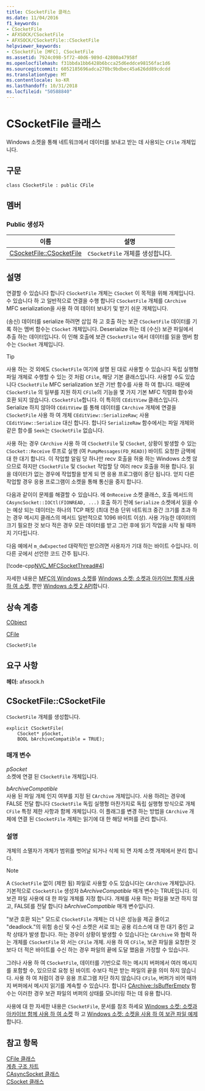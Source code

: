 ```yaml
---
title: CSocketFile 클래스
ms.date: 11/04/2016
f1_keywords:
- CSocketFile
- AFXSOCK/CSocketFile
- AFXSOCK/CSocketFile::CSocketFile
helpviewer_keywords:
- CSocketFile [MFC], CSocketFile
ms.assetid: 7924c098-5f72-40d6-989d-42800a47958f
ms.openlocfilehash: f31bbda1bb6428b6bcca25d6eddce98156fac1d6
ms.sourcegitcommit: 6052185696adca270bc9bdbec45a626dd89cdcdd
ms.translationtype: MT
ms.contentlocale: ko-KR
ms.lasthandoff: 10/31/2018
ms.locfileid: "50588840"
---
```

# <a name="csocketfile-class"></a>CSocketFile 클래스

Windows 소켓을 통해 네트워크에서 데이터를 보내고 받는 데 사용되는 `CFile` 개체입니다.

## <a name="syntax"></a>구문

```
class CSocketFile : public CFile
```

## <a name="members"></a>멤버

### <a name="public-constructors"></a>Public 생성자

|이름|설명|
|----------|-----------------|
|[CSocketFile::CSocketFile](#csocketfile)|`CSocketFile` 개체를 생성합니다.|

## <a name="remarks"></a>설명

연결할 수 있습니다 합니다 `CSocketFile` 개체는 `CSocket` 이 목적을 위해 개체입니다. 수 있습니다 하 고 일반적으로 연결을 수행 합니다 `CSocketFile` 개체를 `CArchive` MFC serialization을 사용 하 여 데이터 보내기 및 받기 쉬운 개체입니다.

(송신) 데이터를 serialize 하려면 삽입 하 고 호출 하는 보관 `CSocketFile` 데이터를 기록 하는 멤버 함수는 `CSocket` 개체입니다. Deserialize 하는 데 (수신) 보관 파일에서 추출 하는 데이터입니다. 이 인해 호출에 보관 `CSocketFile` 에서 데이터를 읽을 멤버 함수는 `CSocket` 개체입니다.

> [!TIP]
>  사용 하는 것 외에도 `CSocketFile` 여기에 설명 된 대로 사용할 수 있습니다 독립 실행형 파일 개체로 수행할 수 있는 것 처럼 `CFile`, 해당 기본 클래스입니다. 사용할 수도 있습니다 `CSocketFile` MFC serialization 보관 기반 함수를 사용 하 여 합니다. 때문에 `CSocketFile` 의 일부를 지원 하지 `CFile`의 기능을 몇 가지 기본 MFC 직렬화 함수와 호환 되지 않습니다. `CSocketFile`합니다. 이 특히의 `CEditView` 클래스입니다. Serialize 하지 않아야 `CEditView` 를 통해 데이터를 `CArchive` 개체에 연결을 `CSocketFile` 사용 하 여 개체 `CEditView::SerializeRaw`; 사용 `CEditView::Serialize` 대신 합니다. 합니다 `SerializeRaw` 함수에서는 파일 개체와 같은 함수를 `Seek`는 `CSocketFile` 없습니다.

사용 하는 경우 `CArchive` 사용 하 여 `CSocketFile` 및 `CSocket`, 상황이 발생할 수 있는 `CSocket::Receive` 루프로 실행 (여 `PumpMessages(FD_READ)`) 바이트 요청한 금액에 대 한 대기 합니다. 이 작업할 알림 당 하나만 recv 호출을 허용 하는 Windows 소켓 않으므로 하지만 `CSocketFile` 및 `CSocket` 작업할 당 여러 recv 호출을 허용 합니다. 읽을 데이터가 없는 경우에 작업할을 받게 되 면 응용 프로그램이 중단 됩니다. 얻지 다른 작업할 경우 응용 프로그램이 소켓을 통해 통신을 중지 합니다.

다음과 같이이 문제를 해결할 수 있습니다. 에 `OnReceive` 소켓 클래스, 호출 메서드의 `CAsyncSocket::IOCtl(FIONREAD, ...)` 호출 하기 전에 `Serialize` 소켓에서 읽을 수는 예상 되는 데이터는 하나의 TCP 패킷 (최대 전송 단위 네트워크 중간 크기를 초과 하는 경우 메시지 클래스의 메서드 일반적으로 1096 바이트 이상). 사용 가능한 데이터의 크기 필요한 것 보다 적은 경우 모든 데이터를 받고 그런 후에 읽기 작업을 시작 될 때까지 기다립니다.

다음 예에서 `m_dwExpected` 대략적인 받으려면 사용자가 기대 하는 바이트 수입니다. 이 다른 곳에서 선언한 코드 간주 됩니다.

[!code-cpp[NVC_MFCSocketThread#4](../../mfc/reference/codesnippet/cpp/csocketfile-class_1.cpp)]

자세한 내용은 [MFC의 Windows 소켓](../../mfc/windows-sockets-in-mfc.md)를 [Windows 소켓: 소켓과 아카이브 함께 사용 하 여 소켓](../../mfc/windows-sockets-using-sockets-with-archives.md), 뿐만 [Windows 소켓 2 API](/windows/desktop/WinSock/windows-sockets-start-page-2)합니다.

## <a name="inheritance-hierarchy"></a>상속 계층

[CObject](../../mfc/reference/cobject-class.md)

[CFile](../../mfc/reference/cfile-class.md)

`CSocketFile`

## <a name="requirements"></a>요구 사항

**헤더:** afxsock.h

##  <a name="csocketfile"></a>  CSocketFile::CSocketFile

`CSocketFile` 개체를 생성합니다.

```
explicit CSocketFile(
    CSocket* pSocket,
    BOOL bArchiveCompatible = TRUE);
```

### <a name="parameters"></a>매개 변수

*pSocket*<br/>
소켓에 연결 된 `CSocketFile` 개체입니다.

*bArchiveCompatible*<br/>
사용 된 파일 개체 인지 여부를 지정 된 `CArchive` 개체입니다. 사용 하려는 경우에 FALSE 전달 합니다 `CSocketFile` 독립 실행형 마찬가지로 독립 실행형 방식으로 개체 `CFile` 특정 제한 사항과 함께 개체입니다. 이 플래그를 변경 하는 방법을 `CArchive` 개체에 연결 된 `CSocketFile` 개체는 읽기에 대 한 해당 버퍼를 관리 합니다.

### <a name="remarks"></a>설명

개체의 소멸자가 개체가 범위를 벗어날 되거나 삭제 되 면 자체 소켓 개체에서 분리 합니다.

> [!NOTE]
>  A `CSocketFile` 없이 (제한 됨) 파일로 사용할 수도 있습니다는 `CArchive` 개체입니다. 기본적으로 `CSocketFile` 생성자 *bArchiveCompatible* 매개 변수는 TRUE입니다. 이 보관 파일 사용에 대 한 파일 개체를 지정 합니다. 개체를 사용 하는 파일을 보관 하지 않고, FALSE를 전달 합니다 *bArchiveCompatible* 매개 변수입니다.

"보관 호환 되는" 모드로 `CSocketFile` 개체는 더 나은 성능을 제공 줄이고 "deadlock."의 위험 송신 및 수신 소켓은 서로 또는 공용 리소스에 대 한 대기 중인 교착 상태가 발생 합니다. 하는 경우이 상황이 발생할 수 있습니다는 `CArchive` 와 협력 하는 개체를 `CSocketFile` 와 서는 `CFile` 개체. 사용 하 여 `CFile`, 보관 파일을 요청한 것 보다 더 적은 바이트를 수신 하는 경우 파일의 끝에 도달 했음을 가정할 수 있습니다.

그러나 사용 하 여 `CSocketFile`, 데이터를 기반으로 하는 메시지 버퍼에서 여러 메시지를 포함할 수, 있으므로 요청 된 바이트 수보다 적은 받는 파일의 끝을 의미 하지 않습니다. 사용 하 여 처럼이 경우 응용 프로그램 차단 하지 않습니다 `CFile`, 버퍼가 비어 때까지 버퍼에서 메시지 읽기를 계속할 수 있습니다. 합니다 [CArchive::IsBufferEmpty](../../mfc/reference/carchive-class.md#isbufferempty) 함수는 이러한 경우 보관 파일의 버퍼의 상태를 모니터링 하는 데 유용 합니다.

사용에 대 한 자세한 내용은 `CSocketFile`, 문서를 참조 하세요 [Windows 소켓: 소켓과 아카이브 함께 사용 하 여 소켓](../../mfc/windows-sockets-using-sockets-with-archives.md) 하 고 [Windows 소켓: 소켓을 사용 하 여 보관 파일 예제](../../mfc/windows-sockets-example-of-sockets-using-archives.md)합니다.

## <a name="see-also"></a>참고 항목

[CFile 클래스](../../mfc/reference/cfile-class.md)<br/>
[계층 구조 차트](../../mfc/hierarchy-chart.md)<br/>
[CAsyncSocket 클래스](../../mfc/reference/casyncsocket-class.md)<br/>
[CSocket 클래스](../../mfc/reference/csocket-class.md)
